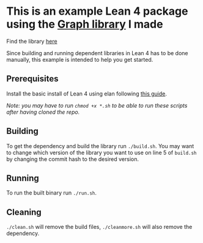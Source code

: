 # This is an example Lean 4 package using the [Graph library](https://github.com/PeterKementzey/graph-library-for-lean4) I made

Find the library [here](https://github.com/PeterKementzey/graph-library-for-lean4)

Since building and running dependent libraries in Lean 4 has to be done manually, this example is intended to help you get started.

## Prerequisites

Install the basic install of Lean 4 using elan following [this guide](https://leanprover.github.io/lean4/doc/setup.html#basic-setup).

*Note: you may have to run `chmod +x *.sh` to be able to run these scripts after having cloned the repo.*

## Building

To get the dependency and build the library run `./build.sh`. You may want to change which version of the library you want to use on line 5 of `build.sh` by changing the commit hash to the desired version.

## Running

To run the built binary run `./run.sh`.

## Cleaning

`./clean.sh` will remove the build files, `./cleanmore.sh` will also remove the dependency.
